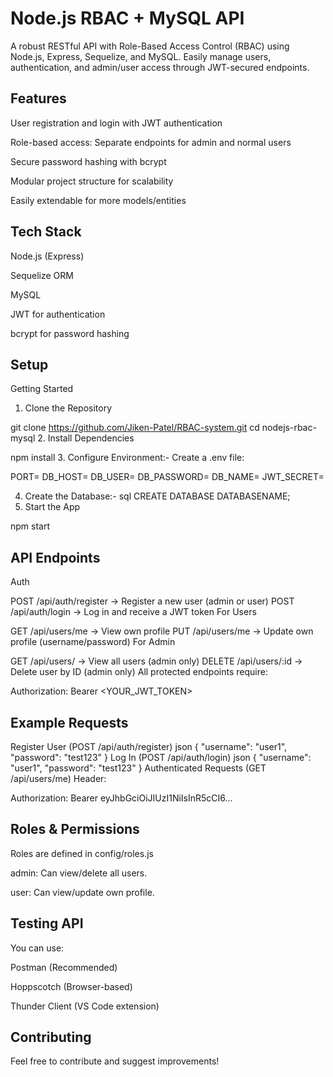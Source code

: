 # Node.js RBAC + MySQL API
A robust RESTful API with Role-Based Access Control (RBAC) using Node.js, Express, Sequelize, and MySQL. Easily manage users, authentication, and admin/user access through JWT-secured endpoints.

## Features
User registration and login with JWT authentication

Role-based access: Separate endpoints for admin and normal users

Secure password hashing with bcrypt

Modular project structure for scalability

Easily extendable for more models/entities

## Tech Stack

Node.js (Express)

Sequelize ORM

MySQL

JWT for authentication

bcrypt for password hashing

## Setup
Getting Started
1. Clone the Repository

git clone https://github.com/Jiken-Patel/RBAC-system.git
cd nodejs-rbac-mysql
2. Install Dependencies

npm install
3. Configure Environment:-
Create a .env file:

PORT=
DB_HOST=
DB_USER=
DB_PASSWORD=
DB_NAME=
JWT_SECRET=

4. Create the Database:-
sql
CREATE DATABASE DATABASENAME;
5. Start the App

npm start

## API Endpoints
Auth

POST /api/auth/register       → Register a new user (admin or user)
POST /api/auth/login          → Log in and receive a JWT token
For Users

GET    /api/users/me          → View own profile
PUT    /api/users/me          → Update own profile (username/password)
For Admin

GET    /api/users/            → View all users (admin only)
DELETE /api/users/:id         → Delete user by ID (admin only)
All protected endpoints require:

Authorization: Bearer <YOUR_JWT_TOKEN>
## Example Requests
Register User (POST /api/auth/register)
json
{
  "username": "user1",
  "password": "test123"
}
Log In (POST /api/auth/login)
json
{
  "username": "user1",
  "password": "test123"
}
Authenticated Requests (GET /api/users/me)
Header:

Authorization: Bearer eyJhbGciOiJIUzI1NiIsInR5cCI6...
## Roles & Permissions
Roles are defined in config/roles.js

admin: Can view/delete all users.

user: Can view/update own profile.

## Testing API
You can use:

Postman (Recommended)

Hoppscotch (Browser-based)

Thunder Client (VS Code extension)

## Contributing
Feel free to contribute and suggest improvements!